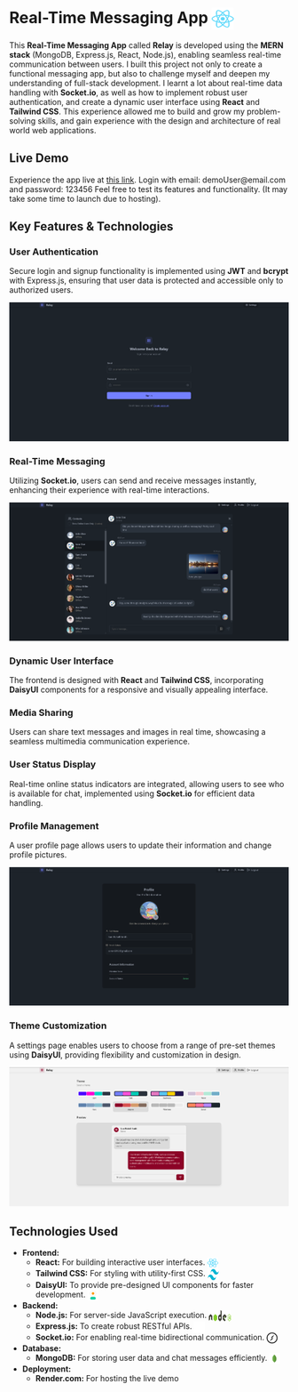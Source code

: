 <h1>Real-Time Messaging App <img src="readmeFiles/react-2.svg" alt="React" style="width: 40px; height: 40px; vertical-align: middle;"></h1>

<p>This <strong>Real-Time Messaging App</strong> called <strong>Relay</strong> is developed using the <strong>MERN stack</strong> (MongoDB, Express.js, React, Node.js), enabling seamless real-time communication between users. I built this project not only to create a functional messaging app, but also to challenge myself and deepen my understanding of full-stack development. I learnt a lot about real-time data handling with <strong>Socket.io</strong>, as well as how to implement robust user authentication, and create a dynamic user interface using <strong>React</strong> and <strong>Tailwind CSS</strong>. This experience allowed me to build and grow my problem-solving skills, and gain experience with the design and architecture of real world web applications.</p>

<h2>Live Demo</h2>
<p>Experience the app live at <a href="https://relay-bp3t.onrender.com" target="_blank">this link</a>. Login with email: demoUser@email.com and password: 123456 Feel free to test its features and functionality. (It may take some time to launch due to hosting).</p>

<h2>Key Features & Technologies</h2>

<h3>User Authentication</h3>
<p>Secure login and signup functionality is implemented using <strong>JWT</strong> and <strong>bcrypt</strong> with Express.js, ensuring that user data is protected and accessible only to authorized users.</p>
<img src="readmeFiles/loginPagess.png" alt="Login Page Screenshot">

<h3>Real-Time Messaging</h3>
<p>Utilizing <strong>Socket.io</strong>, users can send and receive messages instantly, enhancing their experience with real-time interactions.</p> 
<img src="readmeFiles/chatexampless.png" alt="Chat Interface Screenshot">

<h3>Dynamic User Interface</h3>
<p>The frontend is designed with <strong>React</strong> and <strong>Tailwind CSS</strong>, incorporating <strong>DaisyUI</strong> components for a responsive and visually appealing interface.</p>

<h3>Media Sharing</h3>
<p>Users can share text messages and images in real time, showcasing a seamless multimedia communication experience.</p>

<h3>User Status Display</h3>
<p>Real-time online status indicators are integrated, allowing users to see who is available for chat, implemented using <strong>Socket.io</strong> for efficient data handling.</p>

<h3>Profile Management</h3>
<p>A user profile page allows users to update their information and change profile pictures.</p>
<img src="readmeFiles/profilePagess.png" alt="Profile Page Screenshot">

<h3>Theme Customization</h3>
<p>A settings page enables users to choose from a range of pre-set themes using <strong>DaisyUI</strong>, providing flexibility and customization in design.</p>
<img src="readmeFiles/settingsPagess.png" alt="Settings Page Screenshot">


<h2>Technologies Used</h2>
<ul>
    <li><strong>Frontend:</strong>
        <ul>
            <li><strong>React:</strong> For building interactive user interfaces. <img src="readmeFiles/react-2.svg" alt="React" style="width: 20px; height: 20px; vertical-align: middle;"> </li> 
            <li><strong>Tailwind CSS:</strong> For styling with utility-first CSS. <img src="readmeFiles/tailwind-css-2.svg" alt="Tailwind CSS" style="width: 20px; height: 20px; vertical-align: middle;"></li>
            <li><strong>DaisyUI:</strong> To provide pre-designed UI components for faster development. <img src="readmeFiles/daisyui-logomark.svg" alt="Daisy UI" style="width: 20px; height: 20px; vertical-align: middle;"></li>
        </ul>
    </li>
    <li><strong>Backend:</strong>
        <ul>
            <li><strong>Node.js:</strong> For server-side JavaScript execution. <img src="readmeFiles/nodejs.svg" alt="Node JS" style="width: 40px; height: 20px; vertical-align: middle;"></li>
            <li><strong>Express.js:</strong> To create robust RESTful APIs. <img src="readmeFiles/express-109.svg" alt="Express JS" style="width: 20px; height: 20px; vertical-align: middle;"></li>
            <li><strong>Socket.io:</strong> For enabling real-time bidirectional communication. <img src="readmeFiles/socket-io.svg" alt="Socket.io" style="width: 20px; height: 20px; vertical-align: middle;"></li>
        </ul>
    </li>
    <li><strong>Database:</strong>
        <ul>
            <li><strong>MongoDB:</strong> For storing user data and chat messages efficiently. <img src="readmeFiles/mongodb-icon-1.svg" alt="MongoDB" style="width: 20px; height: 20px; vertical-align: middle;"></li>
        </ul>
    </li>
    <li><strong>Deployment:</strong>
        <ul>
            <li><strong>Render.com:</strong> For hosting the live demo



